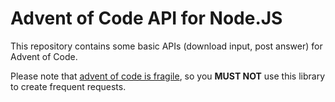 # Advent of Code API for Node.JS

This repository contains some basic APIs (download input, post answer) for Advent of Code.

Please note that [advent of code is fragile](https://www.reddit.com/r/adventofcode/comments/3v64sb/aoc_is_fragile_please_be_gentle/), so you **MUST NOT** use this library to create frequent requests.